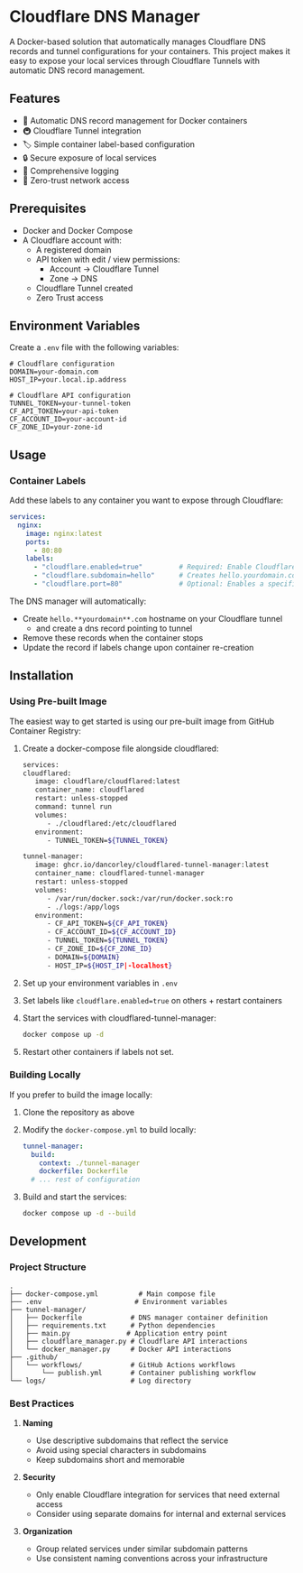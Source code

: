 # Cloudflare DNS Manager

A Docker-based solution that automatically manages Cloudflare DNS records and tunnel configurations for your containers. This project makes it easy to expose your local services through Cloudflare Tunnels with automatic DNS record management.

## Features

- 🔄 Automatic DNS record management for Docker containers
- 🚇 Cloudflare Tunnel integration
- 🏷️ Simple container label-based configuration
- 🔒 Secure exposure of local services
- 📝 Comprehensive logging
- 🔌 Zero-trust network access

## Prerequisites

- Docker and Docker Compose
- A Cloudflare account with:
  - A registered domain
  - API token with edit / view permissions:
    - Account -> Cloudflare Tunnel
    - Zone -> DNS
  - Cloudflare Tunnel created
  - Zero Trust access

## Environment Variables

Create a `.env` file with the following variables:

```env
# Cloudflare configuration
DOMAIN=your-domain.com
HOST_IP=your.local.ip.address

# Cloudflare API configuration
TUNNEL_TOKEN=your-tunnel-token
CF_API_TOKEN=your-api-token
CF_ACCOUNT_ID=your-account-id
CF_ZONE_ID=your-zone-id
```

## Usage

### Container Labels

Add these labels to any container you want to expose through Cloudflare:

```yaml
services:
  nginx:
    image: nginx:latest
    ports:
      - 80:80
    labels:
      - "cloudflare.enabled=true"         # Required: Enable Cloudflare integration
      - "cloudflare.subdomain=hello"      # Creates hello.yourdomain.com
      - "cloudflare.port=80"              # Optional: Enables a specific port
```

The DNS manager will automatically:
- Create `hello.**yourdomain**.com` hostname on your Cloudflare tunnel
  - and create a dns record pointing to tunnel
- Remove these records when the container stops
- Update the record if labels change upon container re-creation


## Installation

### Using Pre-built Image

The easiest way to get started is using our pre-built image from GitHub Container Registry:

1. Create a docker-compose file alongside cloudflared:
   ```bash
   services:
   cloudflared:
      image: cloudflare/cloudflared:latest
      container_name: cloudflared
      restart: unless-stopped
      command: tunnel run
      volumes:
         - ./cloudflared:/etc/cloudflared
      environment:
         - TUNNEL_TOKEN=${TUNNEL_TOKEN}

   tunnel-manager:
      image: ghcr.io/dancorley/cloudflared-tunnel-manager:latest
      container_name: cloudflared-tunnel-manager
      restart: unless-stopped
      volumes:
         - /var/run/docker.sock:/var/run/docker.sock:ro
         - ./logs:/app/logs
      environment:
         - CF_API_TOKEN=${CF_API_TOKEN}
         - CF_ACCOUNT_ID=${CF_ACCOUNT_ID}
         - TUNNEL_TOKEN=${TUNNEL_TOKEN}
         - CF_ZONE_ID=${CF_ZONE_ID}
         - DOMAIN=${DOMAIN}
         - HOST_IP=${HOST_IP|-localhost}
   ```

2. Set up your environment variables in `.env`

3. Set labels like `cloudflare.enabled=true` on others + restart containers

4. Start the services with cloudflared-tunnel-manager:
   ```bash
   docker compose up -d
   ```
5. Restart other containers if labels not set.

### Building Locally

If you prefer to build the image locally:

1. Clone the repository as above

2. Modify the `docker-compose.yml` to build locally:
   ```yaml
   tunnel-manager:
     build:
       context: ./tunnel-manager
       dockerfile: Dockerfile
     # ... rest of configuration
   ```

3. Build and start the services:
   ```bash
   docker compose up -d --build
   ```

## Development

### Project Structure

```
.
├── docker-compose.yml          # Main compose file
├── .env                       # Environment variables
├── tunnel-manager/
│   ├── Dockerfile            # DNS manager container definition
│   ├── requirements.txt      # Python dependencies
│   ├── main.py              # Application entry point
│   ├── cloudflare_manager.py # Cloudflare API interactions
│   └── docker_manager.py     # Docker API interactions
├── .github/
│   └── workflows/            # GitHub Actions workflows
│       └── publish.yml       # Container publishing workflow
└── logs/                     # Log directory
```


### Best Practices

1. **Naming**
   - Use descriptive subdomains that reflect the service
   - Avoid using special characters in subdomains
   - Keep subdomains short and memorable

2. **Security**
   - Only enable Cloudflare integration for services that need external access
   - Consider using separate domains for internal and external services

3. **Organization**
   - Group related services under similar subdomain patterns
   - Use consistent naming conventions across your infrastructure
